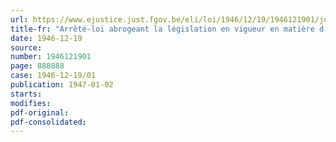 ```yaml
---
url: https://www.ejustice.just.fgov.be/eli/loi/1946/12/19/1946121901/justel
title-fr: "Arrêté-loi abrogeant la législation en vigueur en matière d'allocations de secours civil et autres allocations aux personnes en état de besoin"
date: 1946-12-19
source:
number: 1946121901
page: 888888
case: 1946-12-19/01
publication: 1947-01-02
starts:
modifies:
pdf-original:
pdf-consolidated:
---
```


